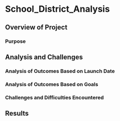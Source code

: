 # School_District_Analysis

## Overview of Project

### Purpose

## Analysis and Challenges

### Analysis of Outcomes Based on Launch Date

### Analysis of Outcomes Based on Goals

### Challenges and Difficulties Encountered

## Results